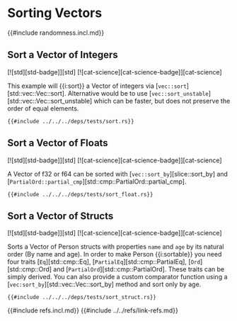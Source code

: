 # Sorting Vectors

{{#include randomness.incl.md}}

## Sort a Vector of Integers

[![std][std-badge]][std]  [![cat-science][cat-science-badge]][cat-science]

This example will {{i:sort}} a Vector of integers via [`vec::sort`][std::vec::Vec::sort]. Alternative would be to use [`vec::sort_unstable`][std::vec::Vec::sort_unstable] which can be faster, but does not preserve the order of equal elements.

```rust,editable
{{#include ../../../deps/tests/sort.rs}}
```

## Sort a Vector of Floats

[![std][std-badge]][std]  [![cat-science][cat-science-badge]][cat-science]

A Vector of f32 or f64 can be sorted with [`vec::sort_by`][slice::sort_by] and [`PartialOrd::partial_cmp`][std::cmp::PartialOrd::partial_cmp].

```rust,editable
{{#include ../../../deps/tests/sort_float.rs}}
```

## Sort a Vector of Structs

[![std][std-badge]][std]  [![cat-science][cat-science-badge]][cat-science]

Sorts a Vector of Person structs with properties `name` and `age` by its natural order (By name and age). In order to make Person {{i:sortable}} you need four traits [`Eq`][std::cmp::Eq], [`PartialEq`][std::cmp::PartialEq], [`Ord`][std::cmp::Ord] and [`PartialOrd`][std::cmp::PartialOrd]. These traits can be simply derived. You can also provide a custom comparator function using a [`vec:sort_by`][std::vec::Vec::sort_by] method and sort only by age.

```rust,editable
{{#include ../../../deps/tests/sort_struct.rs}}
```

{{#include refs.incl.md}}
{{#include ../../refs/link-refs.md}}
